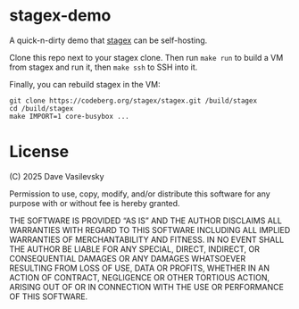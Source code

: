 # stagex-demo

A quick-n-dirty demo that [stagex](https://codeberg.org/stagex/stagex) can be self-hosting.

Clone this repo next to your stagex clone. Then run `make run` to build a VM from stagex and run it, then `make ssh` to SSH into it.

Finally, you can rebuild stagex in the VM:
```
git clone https://codeberg.org/stagex/stagex.git /build/stagex
cd /build/stagex
make IMPORT=1 core-busybox ...
```

# License

(C) 2025 Dave Vasilevsky

Permission to use, copy, modify, and/or distribute this software for
any purpose with or without fee is hereby granted.

THE SOFTWARE IS PROVIDED “AS IS” AND THE AUTHOR DISCLAIMS ALL
WARRANTIES WITH REGARD TO THIS SOFTWARE INCLUDING ALL IMPLIED WARRANTIES
OF MERCHANTABILITY AND FITNESS. IN NO EVENT SHALL THE AUTHOR BE LIABLE
FOR ANY SPECIAL, DIRECT, INDIRECT, OR CONSEQUENTIAL DAMAGES OR ANY
DAMAGES WHATSOEVER RESULTING FROM LOSS OF USE, DATA OR PROFITS, WHETHER IN
AN ACTION OF CONTRACT, NEGLIGENCE OR OTHER TORTIOUS ACTION, ARISING OUT
OF OR IN CONNECTION WITH THE USE OR PERFORMANCE OF THIS SOFTWARE.
